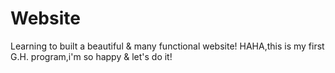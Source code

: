 # Website
Learning to built a beautiful &amp; many functional website!
HAHA,this is my first G.H. program,i'm so happy & let's do it!
